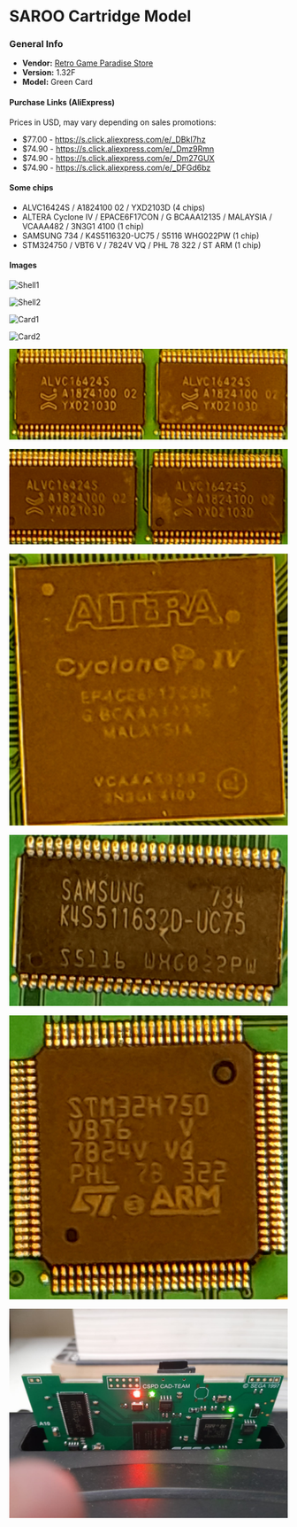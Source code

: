# SAROO Cartridge Model

### General Info

- <b>Vendor:</b> [Retro Game Paradise Store](https://s.click.aliexpress.com/e/_Dl2XgzD)
- <b>Version:</b> 1.32F
- <b>Model:</b> Green Card

#### Purchase Links (AliExpress)

Prices in USD, may vary depending on sales promotions:

- $77.00 - https://s.click.aliexpress.com/e/_DBkI7hz
- $74.90 - https://s.click.aliexpress.com/e/_Dmz9Rmn
- $74.90 - https://s.click.aliexpress.com/e/_Dm27GUX
- $74.90 - https://s.click.aliexpress.com/e/_DFGd6bz

#### Some chips

- ALVC16424S / A1824100 02 / YXD2103D (4 chips)
- ALTERA Cyclone IV / EPACE6F17CON / G BCAAA12135 / MALAYSIA / VCAAA482 / 3N3G1 4100 (1 chip)
- SAMSUNG 734 / K4S5116320-UC75 / S5116 WHG022PW (1 chip)
- STM324750 / VBT6 V / 7824V VQ / PHL 78 322 / ST ARM (1 chip)

#### Images

![Shell1](Images/Shell1.jpg)

![Shell2](Images/Shell2.jpg)

![Card1](Images/Card1.jpg)

![Card2](Images/Card2.jpg)

![CardDetail1](Images/CardDetail1.jpg)

![CardDetail2](Images/CardDetail2.jpg)

![CardDetail3](Images/CardDetail3.jpg)

![CardDetail4](Images/CardDetail4.jpg)

![CardDetail5](Images/CardDetail5.jpg)

![Lights](Images/Lights.jpg)
